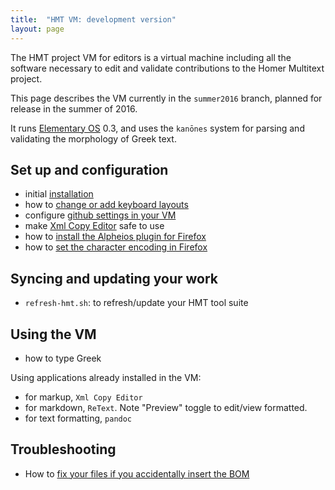 ```yaml
---
title:  "HMT VM: development version"
layout: page
---
```


The HMT project VM for editors is a virtual machine including all the software necessary to edit and validate contributions to the Homer Multitext project.

This page describes the VM currently in the `summer2016` branch, planned for release in the summer of 2016.


It runs [Elementary OS](https://elementary.io/) 0.3, and uses the `kanōnes` system for parsing and validating the morphology of Greek text.



## Set up and configuration

- initial [installation](install)
- how to [change or add keyboard layouts](keyboard)
- configure [github settings in your VM](config-github)
- make [Xml Copy Editor](xmlcopyeditor) safe to use
- how to [install the Alpheios plugin for Firefox](alpheios)
- how to [set the character encoding in Firefox](ff-char-enc)




## Syncing and updating your work ##


- `refresh-hmt.sh`: to refresh/update your HMT tool suite



## Using the VM ##


- how to type Greek

Using applications already installed in the VM:

- for markup, `Xml Copy Editor`
- for markdown, `ReText`.  Note "Preview" toggle to edit/view formatted.
- for text formatting, `pandoc`



## Troubleshooting ##


- How to [fix your files if you accidentally insert the BOM](bom)
